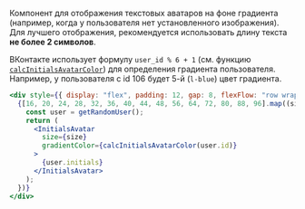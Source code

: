 Компонент для отображения текстовых аватаров на фоне градиента (например, когда у пользователя нет установленного изображения).
Для лучшего отображения, рекомендуется использовать длину текста <b>не более 2 символов</b>.

ВКонтакте использует формулу `user_id % 6 + 1` (см. функцию [`calcInitialsAvatarColor`](#/Utils)) для определения градиента пользователя. Например, у пользователя c id 106 будет 5-й (`l-blue`) цвет градиента.

```jsx { "props": { "layout": false, "iframe": false } }
<div style={{ display: "flex", padding: 12, gap: 8, flexFlow: "row wrap" }}>
  {[16, 20, 24, 28, 32, 36, 40, 44, 48, 56, 64, 72, 80, 88, 96].map((size) => {
    const user = getRandomUser();
    return (
      <InitialsAvatar
        size={size}
        gradientColor={calcInitialsAvatarColor(user.id)}
      >
        {user.initials}
      </InitialsAvatar>
    );
  })}
</div>
```
